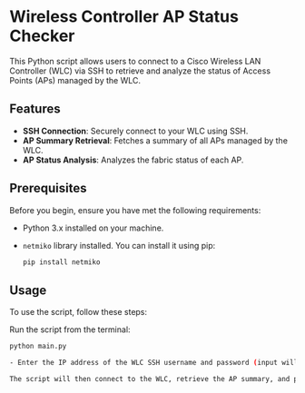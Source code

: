 # Wireless Controller AP Status Checker

This Python script allows users to connect to a Cisco Wireless LAN Controller (WLC) via SSH to retrieve and analyze the status of Access Points (APs) managed by the WLC.

## Features

- **SSH Connection**: Securely connect to your WLC using SSH.
- **AP Summary Retrieval**: Fetches a summary of all APs managed by the WLC.
- **AP Status Analysis**: Analyzes the fabric status of each AP.

## Prerequisites

Before you begin, ensure you have met the following requirements:

- Python 3.x installed on your machine.
- `netmiko` library installed. You can install it using pip:

  ```bash
  pip install netmiko

## Usage

To use the script, follow these steps:

Run the script from the terminal:
  
  ```bash
  python main.py

- Enter the IP address of the WLC SSH username and password (input will be hidden).

The script will then connect to the WLC, retrieve the AP summary, and perform the status analysis.
